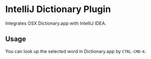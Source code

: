 # IntelliJ Dictionary Plugin

Integrates OSX Dictionary.app with IntelliJ IDEA.

## Usage

You can look up the selected word in Dictionary.app by `CTRL-CMD-K`.

